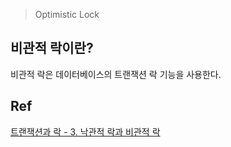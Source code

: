 > Optimistic Lock

## 비관적 락이란?

비관적 락은 데이터베이스의 트랜잭션 락 기능을 사용한다.


## Ref

[트랜잭션과 락 - 3. 낙관적 락과 비관적 락](https://velog.io/@on5949/JPA-%ED%8A%B8%EB%9E%9C%EC%9E%AD%EC%85%98%EA%B3%BC-%EB%9D%BD-3.-%EB%82%99%EA%B4%80%EC%A0%81-%EB%9D%BD%EA%B3%BC-%EB%B9%84%EA%B4%80%EC%A0%81-%EB%9D%BD)